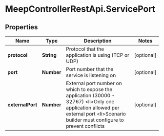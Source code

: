 # MeepControllerRestApi.ServicePort

## Properties
Name | Type | Description | Notes
------------ | ------------- | ------------- | -------------
**protocol** | **String** | Protocol that the application is using (TCP or UDP) | [optional] 
**port** | **Number** | Port number that the service is listening on | [optional] 
**externalPort** | **Number** | External port number on which to expose the application (30000 - 32767)  &lt;li&gt;Only one application allowed per external port &lt;li&gt;Scenario builder must configure to prevent conflicts  | [optional] 


